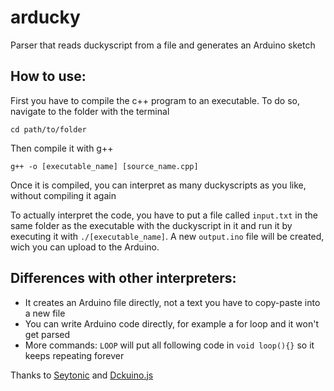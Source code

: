 # arducky
Parser that reads duckyscript from a file and generates an Arduino sketch

## How to use:
First you have to compile the c++ program to an executable.
To do so, navigate to the folder with the terminal

`cd path/to/folder`

Then compile it with g++

`g++ -o [executable_name] [source_name.cpp]`

Once it is compiled, you can interpret as many duckyscripts as you like, without compiling it again

To actually interpret the code, you have to put a file called `input.txt` in the same folder as the executable with the duckyscript in it and run it by executing it with `./[executable_name]`. A new `output.ino` file will be created, wich you can upload to the Arduino.

## Differences with other interpreters:
- It creates an Arduino file directly, not a text you have to copy-paste into a new file
- You can write Arduino code directly, for example a for loop and it won't get parsed
- More commands:
  `LOOP` will put all following code in `void loop(){}` so it keeps repeating forever

Thanks to [Seytonic](https://www.youtube.com/seytonic) and [Dckuino.js](https://github.com/Thecakeisgit/Dckuino.js)
